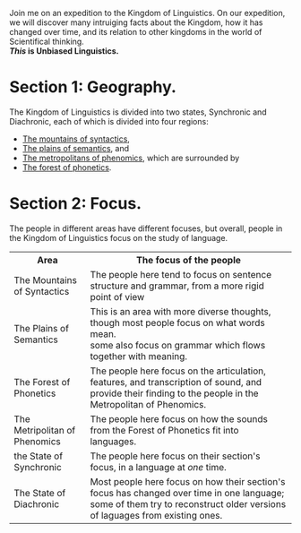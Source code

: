 <p> 
Join me on an expedition to the Kingdom of Linguistics. On our expedition, we will discover many intruiging facts about the Kingdom, how it has changed over time, and its relation to other kingdoms in the world of Scientifical thinking.<br/>
<b><i>This</i> is Unbiased Linguistics.</b>
</p>
<div id="Geography">
<h1>Section 1: Geography.</h1>
<p>The Kingdom of Linguistics is divided into two states, Synchronic and Diachronic, each of which is divided into four regions: 
<ul> <li><a href="#syntactics"> The mountains of syntactics</a>,</li>
     <li><a href="#semantis"> The plains of semantics</a>, and</li>
     <li><a href="#phenomics"> The metropolitans of phenomics</a>, which are surrounded by</li>
     <li><a href="#phonetics"> The forest of phonetics</a>.</li>
</ul>
</p>
</div>

<div id="Focus">
<h1>Section 2: Focus.</h1>
<p>
The people in different areas have different focuses, but overall, people in the Kingdom of Linguistics focus on the study of      language.
</p>
<table>
     <tr>
          <b>
               <th> Area </th>
               <th> The focus of the people </th>
          </b>
     </tr>
     <tr>
          <td> The Mountains of Syntactics </td>
          <td> The people here tend to focus on sentence structure and grammar, from a more rigid point of view </td>
     </tr>
     <tr>
          <td> The Plains of Semantics </td>
          <td> This is an area with more diverse thoughts, though most people focus on what words mean. <br/> some also focus on grammar which flows together with meaning.</td>
     </tr>
     <tr>
          <td> The Forest of Phonetics </td>
          <td> The people here focus on the articulation, features, and transcription of sound, and provide their finding to the people in the Metropolitan of Phenomics. </td>
     </tr>
     <tr>
          <td> The Metripolitan of Phenomics </td>
          <td> The people here focus on how the sounds from the Forest of Phonetics fit into languages. </td>
     </tr>
     <tr>
          <td> the State of Synchronic </td>
          <td> The people here focus on their section's focus, in a language at <i>one</i> time. </td>
     </tr>
     <tr>
          <td> The State of Diachronic </td>
          <td> Most people here focus on how their section's focus has changed over time in one language; some of them try to reconstruct older versions of laguages from existing ones. </td>
     </tr>
</table>
</div>





